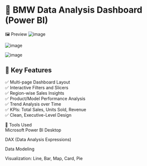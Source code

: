 # 🚗 BMW Data Analysis Dashboard (Power BI)

🖼️ Preview
![image](https://github.com/user-attachments/assets/0704d3fd-cc3d-46f3-a456-b6892f337036)

![image](https://github.com/user-attachments/assets/c40004b0-2d07-4ea3-b0e5-f150443ecff3)

![image](https://github.com/user-attachments/assets/e7ef8ec9-9d2f-4cd7-a414-83cbc0958982)


## 🧰 Key Features

✅ Multi-page Dashboard Layout  
✅ Interactive Filters and Slicers  
✅ Region-wise Sales Insights  
✅ Product/Model Performance Analysis  
✅ Trend Analysis over Time  
✅ KPIs: Total Sales, Units Sold, Revenue  
✅ Clean, Executive-Level Design


🧪 Tools Used <br>
Microsoft Power BI Desktop

DAX (Data Analysis Expressions)

Data Modeling

Visualization: Line, Bar, Map, Card, Pie
